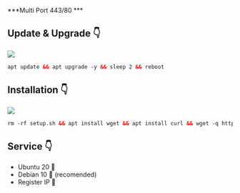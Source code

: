***Multi Port 443/80 ***

## Update & Upgrade 👇

  <img src="https://img.shields.io/badge/UPDATE_UPGRADE%20-green">
   
```html
apt update && apt upgrade -y && sleep 2 && reboot
```

## Installation 👇

  <img src="https://img.shields.io/badge/LINK_DIBAWAH%20-green">
   
```html
rm -rf setup.sh && apt install wget && apt install curl && wget -q https://raw.githubusercontent.com/ariefrahman10/RUNGKAD/main/setup.sh && chmod +x setup.sh && ./setup.sh
```


## Service 👇
- Ubuntu 20  🙋 
- Debian 10  💁 (recomended)
- Register IP 🙆


